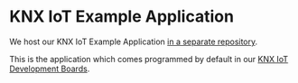 # KNX IoT Example Application

We host our KNX IoT Example Application [in a separate repository](https://github.com/Cascoda/knx-iot-example).

This is the application which comes programmed by default in our [KNX IoT Development Boards](https://www.cascoda.com/products/thread-development-kit/).